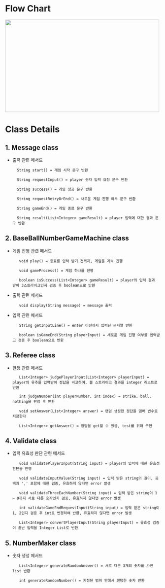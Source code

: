 # Flow Chart
<img src="https://github.com/watermelon3737/issueTest/assets/148438656/47c6a609-7325-472d-a261-1bbd810161d9" width="500" height="300">

# Class Details
## 1. Message class
- 출력 관련 메서드

        String start() = 게임 시작 문구 반환

        String requestInput() = player 숫자 입력 요청 문구 반환

        String success() = 게임 성공 문구 반환 

        String requestRetryOrEnd() = 새로운 게임 진행 여부 문구 반환 

        String gameEnd() = 게임 종료 문구 반환

        String result(List<Integer> gameResult) = player 입력에 대한 결과 문구 반환

## 2. BaseBallNumberGameMachine class
- 게임 진행 관련 메서드 

         void play() = 종료를 입력 받기 전까지, 게임을 계속 진행

         void gameProcess() = 게임 하나를 진행

         boolean isSuccess(List<Integer> gameResult) = player의 입력 결과 받아 3스트라이크인지 검증 후 boolean으로 반환 

- 출력 관련 메서드

         void display(String message) = message 출력

- 입력 관련 메서드

         String getInputLine() = enter 이전까지 입력된 문자열 반환

         boolean isGameEnd(String playerInput) = 새로운 게임 진행 여부를 입력받고 검증 후 boolean으로 반환

## 3. Referee class
- 판정 관련 메서드

         List<Integer> judgePlayerInput(List<Integer> playerInput) = player의 유추를 입력받아 정답을 비교하여, 볼 스트라이크 결과를 integer 리스트로 반환 

         int judgeNumber(int playerNumber, int index) = strike, ball, nothing을 판정 후 반환

         void setAnswer(List<Integer> answer) = 랜덤 생성한 정답을 맴버 변수로 저장한다

         List<Integer> getAnswer() = 정답을 get할 수 있음, test를 위해 구현

## 4. Validate class
- 입력 유효성 판단 관련 메서드

         void validatePlayerInput(String input) = player의 입력에 대한 유효성 판단을 진행 

         void validateInputValue(String input) = 입력 받은 string의 길이, 공백과 ',' 포함에 대한 검증, 유효하지 않다면 error 발생

         void validateThreeEachNumber(String input) = 입력 받은 string이 1 ~ 9까지 서로 다른 숫자인지 검증, 유효하지 않다면 error 발생

         int validateGameEndRequestInput(String input) = 입력 받은 string이 1, 2인지 검증 후 int로 변경하여 반환, 유효하지 않다면 error 발생

         List<Integer> convertPlayerInput(String playerInput) = 유효성 검증이 끝난 입력을 Integer List로 반환

## 5. NumberMaker class
- 숫자 생성 메서드

         List<Integer> generateRandomAnswer() = 서로 다른 3개의 숫자를 가진 list 반환
      
         int generateRandomNumber() = 지정된 범위 안에서 랜덤한 숫자 반환
